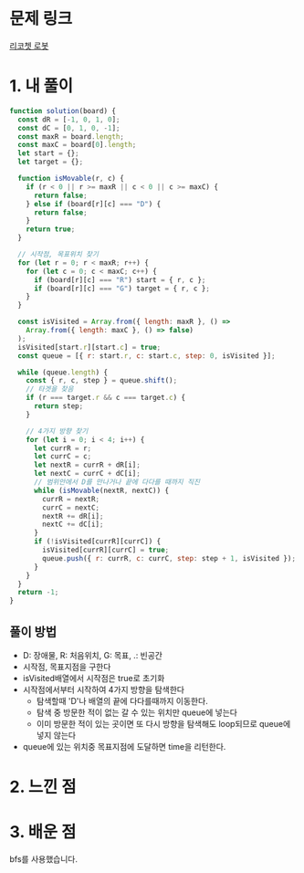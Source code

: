 # 문제 링크

[리코쳇 로봇](https://school.programmers.co.kr/learn/courses/30/lessons/169199)

# 1. 내 풀이

```js
function solution(board) {
  const dR = [-1, 0, 1, 0];
  const dC = [0, 1, 0, -1];
  const maxR = board.length;
  const maxC = board[0].length;
  let start = {};
  let target = {};

  function isMovable(r, c) {
    if (r < 0 || r >= maxR || c < 0 || c >= maxC) {
      return false;
    } else if (board[r][c] === "D") {
      return false;
    }
    return true;
  }

  // 시작점, 목표위치 찾기
  for (let r = 0; r < maxR; r++) {
    for (let c = 0; c < maxC; c++) {
      if (board[r][c] === "R") start = { r, c };
      if (board[r][c] === "G") target = { r, c };
    }
  }

  const isVisited = Array.from({ length: maxR }, () =>
    Array.from({ length: maxC }, () => false)
  );
  isVisited[start.r][start.c] = true;
  const queue = [{ r: start.r, c: start.c, step: 0, isVisited }];

  while (queue.length) {
    const { r, c, step } = queue.shift();
    // 타겟을 찾음
    if (r === target.r && c === target.c) {
      return step;
    }

    // 4가지 방향 찾기
    for (let i = 0; i < 4; i++) {
      let currR = r;
      let currC = c;
      let nextR = currR + dR[i];
      let nextC = currC + dC[i];
      // 범위안에서 D를 만나거나 끝에 다다를 때까지 직진
      while (isMovable(nextR, nextC)) {
        currR = nextR;
        currC = nextC;
        nextR += dR[i];
        nextC += dC[i];
      }
      if (!isVisited[currR][currC]) {
        isVisited[currR][currC] = true;
        queue.push({ r: currR, c: currC, step: step + 1, isVisited });
      }
    }
  }
  return -1;
}
```

## 풀이 방법

- D: 장애물, R: 처음위치, G: 목표, .: 빈공간
- 시작점, 목표지점을 구한다
- isVisited배열에서 시작점은 true로 초기화
- 시작점에서부터 시작하여 4가지 방향을 탐색한다
  - 탐색할때 'D'나 배열의 끝에 다다를때까지 이동한다.
  - 탐색 중 방문한 적이 없는 갈 수 있는 위치만 queue에 넣는다
  - 이미 방문한 적이 있는 곳이면 또 다시 방향을 탐색해도 loop되므로 queue에 넣지 않는다
- queue에 있는 위치중 목표지점에 도달하면 time을 리턴한다.

# 2. 느낀 점

# 3. 배운 점

bfs를 사용했습니다.
